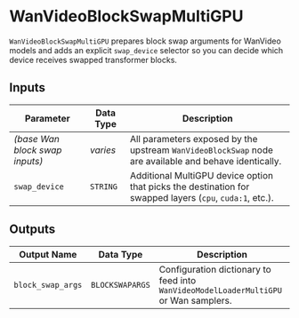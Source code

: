 # WanVideoBlockSwapMultiGPU

`WanVideoBlockSwapMultiGPU` prepares block swap arguments for WanVideo models and adds an explicit `swap_device` selector so you can decide which device receives swapped transformer blocks.

## Inputs

| Parameter | Data Type | Description |
| --- | --- | --- |
| *(base Wan block swap inputs)* | *varies* | All parameters exposed by the upstream `WanVideoBlockSwap` node are available and behave identically. |
| `swap_device` | `STRING` | Additional MultiGPU device option that picks the destination for swapped layers (`cpu`, `cuda:1`, etc.). |

## Outputs

| Output Name | Data Type | Description |
| --- | --- | --- |
| `block_swap_args` | `BLOCKSWAPARGS` | Configuration dictionary to feed into `WanVideoModelLoaderMultiGPU` or Wan samplers. |
